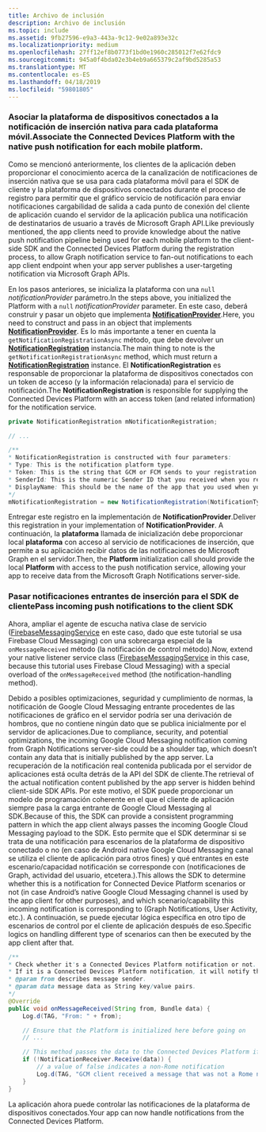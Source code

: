 ```yaml
---
title: Archivo de inclusión
description: Archivo de inclusión
ms.topic: include
ms.assetid: 9fb27596-e9a3-443a-9c12-9e02a893e32c
ms.localizationpriority: medium
ms.openlocfilehash: 27ff12ef8b0773f1bd0e1960c285012f7e62fdc9
ms.sourcegitcommit: 945a0f4bda02e3b4eb9a665379c2af9bd5285a53
ms.translationtype: MT
ms.contentlocale: es-ES
ms.lasthandoff: 04/18/2019
ms.locfileid: "59801805"
---
```

### <a name="associate-the-connected-devices-platform-with-the-native-push-notification-for-each-mobile-platform"></a><span data-ttu-id="19b44-103">Asociar la plataforma de dispositivos conectados a la notificación de inserción nativa para cada plataforma móvil.</span><span class="sxs-lookup"><span data-stu-id="19b44-103">Associate the Connected Devices Platform with the native push notification for each mobile platform.</span></span> 

<span data-ttu-id="19b44-104">Como se mencionó anteriormente, los clientes de la aplicación deben proporcionar el conocimiento acerca de la canalización de notificaciones de inserción nativa que se usa para cada plataforma móvil para el SDK de cliente y la plataforma de dispositivos conectados durante el proceso de registro para permitir que el gráfico servicio de notificación para enviar notificaciones cargabilidad de salida a cada punto de conexión del cliente de aplicación cuando el servidor de la aplicación publica una notificación de destinatarios de usuario a través de Microsoft Graph API.</span><span class="sxs-lookup"><span data-stu-id="19b44-104">Like previously mentioned, the app clients need to provide knowledge about the native push notification pipeline being used for each mobile platform to the client-side SDK and the Connected Devices Platform during the registration process, to allow Graph notification service to fan-out notifications to each app client endpoint when your app server publishes a user-targeting notification via Microsoft Graph APIs.</span></span>

<span data-ttu-id="19b44-105">En los pasos anteriores, se inicializa la plataforma con una `null` *notificationProvider* parámetro.</span><span class="sxs-lookup"><span data-stu-id="19b44-105">In the steps above, you initialized the Platform with a `null` *notificationProvider* parameter.</span></span> <span data-ttu-id="19b44-106">En este caso, deberá construir y pasar un objeto que implementa  **[NotificationProvider](https://docs.microsoft.com/java/api/com.microsoft.connecteddevices.core._notification_provider)**.</span><span class="sxs-lookup"><span data-stu-id="19b44-106">Here, you need to construct and pass in an object that implements **[NotificationProvider](https://docs.microsoft.com/java/api/com.microsoft.connecteddevices.core._notification_provider)**.</span></span> <span data-ttu-id="19b44-107">Es lo más importante a tener en cuenta la `getNotificationRegistrationAsync` método, que debe devolver un **[NotificationRegistration](https://docs.microsoft.com/java/api/com.microsoft.connecteddevices.core._notification_registration)** instancia.</span><span class="sxs-lookup"><span data-stu-id="19b44-107">The main thing to note is the `getNotificationRegistrationAsync` method, which must return a **[NotificationRegistration](https://docs.microsoft.com/java/api/com.microsoft.connecteddevices.core._notification_registration)** instance.</span></span> <span data-ttu-id="19b44-108">El **NotificationRegistration** es responsable de proporcionar la plataforma de dispositivos conectados con un token de acceso (y la información relacionada) para el servicio de notificación.</span><span class="sxs-lookup"><span data-stu-id="19b44-108">The **NotificationRegistration** is responsible for supplying the Connected Devices Platform with an access token (and related information) for the notification service.</span></span>

```java
private NotificationRegistration mNotificationRegistration;

// ...

/**
* NotificationRegistration is constructed with four parameters:
* Type: This is the notification platform type.
* Token: This is the string that GCM or FCM sends to your registration intent service.
* SenderId: This is the numeric Sender ID that you received when you registered your app for push notifications.
* DisplayName: This should be the name of the app that you used when you registered it on the Microsoft dev portal. 
*/
mNotificationRegistration = new NotificationRegistration(NotificationType.FCM, token, FCM_SENDER_ID, "MyAppName");
```

<span data-ttu-id="19b44-109">Entregar este registro en la implementación de **NotificationProvider**.</span><span class="sxs-lookup"><span data-stu-id="19b44-109">Deliver this registration in your implementation of **NotificationProvider**.</span></span> <span data-ttu-id="19b44-110">A continuación, la **plataforma** llamada de inicialización debe proporcionar local **plataforma** con acceso al servicio de notificaciones de inserción, que permite a su aplicación recibir datos de las notificaciones de Microsoft Graph en el servidor.</span><span class="sxs-lookup"><span data-stu-id="19b44-110">Then, the **Platform** initialization call should provide the local **Platform** with access to the push notification service, allowing your app to receive data from the Microsoft Graph Notifications server-side.</span></span> 

### <a name="pass-incoming-push-notifications-to-the-client-sdk"></a><span data-ttu-id="19b44-111">Pasar notificaciones entrantes de inserción para el SDK de cliente</span><span class="sxs-lookup"><span data-stu-id="19b44-111">Pass incoming push notifications to the client SDK</span></span>
<span data-ttu-id="19b44-112">Ahora, ampliar el agente de escucha nativa clase de servicio ([FirebaseMessagingService](https://firebase.google.com/docs/reference/android/com/google/firebase/messaging/FirebaseMessagingService) en este caso, dado que este tutorial se usa Firebase Cloud Messaging) con una sobrecarga especial de la `onMessageReceived` método (la notificación de control método).</span><span class="sxs-lookup"><span data-stu-id="19b44-112">Now, extend your native listener service class ([FirebaseMessagingService](https://firebase.google.com/docs/reference/android/com/google/firebase/messaging/FirebaseMessagingService) in this case, because this tutorial uses Firebase Cloud Messaging) with a special overload of the `onMessageReceived` method (the notification-handling method).</span></span>

<span data-ttu-id="19b44-113">Debido a posibles optimizaciones, seguridad y cumplimiento de normas, la notificación de Google Cloud Messaging entrante procedentes de las notificaciones de gráfico en el servidor podría ser una derivación de hombros, que no contiene ningún dato que se publica inicialmente por el servidor de aplicaciones.</span><span class="sxs-lookup"><span data-stu-id="19b44-113">Due to compliance, security, and potential optimizations, the incoming Google Cloud Messaging notification coming from Graph Notifications server-side could be a shoulder tap, which doesn’t contain any data that is initially published by the app server.</span></span> <span data-ttu-id="19b44-114">La recuperación de la notificación real contenida publicada por el servidor de aplicaciones está oculta detrás de la API del SDK de cliente.</span><span class="sxs-lookup"><span data-stu-id="19b44-114">The retrieval of the actual notification content published by the app server is hidden behind client-side SDK APIs.</span></span> <span data-ttu-id="19b44-115">Por este motivo, el SDK puede proporcionar un modelo de programación coherente en el que el cliente de aplicación siempre pasa la carga entrante de Google Cloud Messaging al SDK.</span><span class="sxs-lookup"><span data-stu-id="19b44-115">Because of this, the SDK can provide a consistent programming pattern in which the app client always passes the incoming Google Cloud Messaging payload to the SDK.</span></span> <span data-ttu-id="19b44-116">Esto permite que el SDK determinar si se trata de una notificación para escenarios de la plataforma de dispositivo conectado o no (en caso de Android native Google Cloud Messaging canal se utiliza el cliente de aplicación para otros fines) y qué entrantes en este escenario/capacidad notificación se corresponde con (notificaciones de Graph, actividad del usuario, etcetera.).</span><span class="sxs-lookup"><span data-stu-id="19b44-116">This allows the SDK to determine whether this is a notification for Connected Device Platform scenarios or not (in case Android’s native Google Cloud Messaging channel is used by the app client for other purposes), and which scenario/capability this incoming notification is corresponding to (Graph Notifications, User Activity, etc.).</span></span> <span data-ttu-id="19b44-117">A continuación, se puede ejecutar lógica específica en otro tipo de escenarios de control por el cliente de aplicación después de eso.</span><span class="sxs-lookup"><span data-stu-id="19b44-117">Specific logics on handling different type of scenarios can then be executed by the app client after that.</span></span> 

```java
/**
* Check whether it's a Connected Devices Platform notification or not.
* If it is a Connected Devices Platform notification, it will notify the apps with the information in the notification.
* @param from describes message sender.
* @param data message data as String key/value pairs.
*/
@Override
public void onMessageReceived(String from, Bundle data) {
    Log.d(TAG, "From: " + from);

    // Ensure that the Platform is initialized here before going on
    // ...

    // This method passes the data to the Connected Devices Platform if is compatible.
    if (!NotificationReceiver.Receive(data)) {
        // a value of false indicates a non-Rome notification
        Log.d(TAG, "GCM client received a message that was not a Rome notification");
    }
}
```

<span data-ttu-id="19b44-118">La aplicación ahora puede controlar las notificaciones de la plataforma de dispositivos conectados.</span><span class="sxs-lookup"><span data-stu-id="19b44-118">Your app can now handle notifications from the Connected Devices Platform.</span></span>

